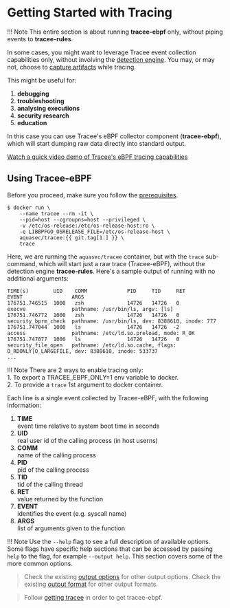 # Getting Started with Tracing

!!! Note
    This entire section is about running **tracee-ebpf** only, without piping
    events to **tracee-rules**.

In some cases, you might want to leverage Tracee event collection capabilities
only, without involving the [detection engine]. You may, or may not, choose to
[capture artifacts] while tracing.

[detection engine]: ../detecting/index.md
[capture artifacts]: ../capturing/index.md

This might be useful for:

1. **debugging**
1. **troubleshooting**
1. **analysing executions**
1. **security research**
1. **education**

In this case you can use Tracee's eBPF collector component (**tracee-ebpf**),
which will start dumping raw data directly into standard output.

[Watch a quick video demo of Tracee's eBPF tracing capabilities](https://youtu.be/WTqE2ae257o)

## Using Tracee-eBPF

Before you proceed, make sure you follow the [prerequisites].

[prerequisites]:../../getting-started/installing/prerequisites.md

```text
$ docker run \
    --name tracee --rm -it \
    --pid=host --cgroupns=host --privileged \
    -v /etc/os-release:/etc/os-release-host:ro \
    -e LIBBPFGO_OSRELEASE_FILE=/etc/os-release-host \
    aquasec/tracee:{{ git.tag[1:] }} \
    trace
```

Here, we are running the `aquasec/tracee` container, but with the
`trace` sub-command, which will start just a raw
trace (Tracee-eBPF), without the detection engine **tracee-rules**. Here's a
sample output of running with no additional arguments:

```text
TIME(s)        UID    COMM             PID     TID     RET             EVENT                ARGS
176751.746515  1000   zsh              14726   14726   0               execve               pathname: /usr/bin/ls, argv: [ls]
176751.746772  1000   zsh              14726   14726   0               security_bprm_check  pathname: /usr/bin/ls, dev: 8388610, inode: 777
176751.747044  1000   ls               14726   14726  -2               access               pathname: /etc/ld.so.preload, mode: R_OK
176751.747077  1000   ls               14726   14726   0               security_file_open   pathname: /etc/ld.so.cache, flags: O_RDONLY|O_LARGEFILE, dev: 8388610, inode: 533737
...

```

!!! Note
    There are 2 ways to enable tracing only:  
    1. To export a TRACEE_EBPF_ONLY=1 env variable to docker.  
    2. To provide a `trace` 1st argument to docker container.  

Each line is a single event collected by Tracee-eBPF, with the following
information:

1. **TIME**  
   event time relative to system boot time in seconds
2. **UID**  
   real user id of the calling process (in host userns)
3. **COMM**  
   name of the calling process
4. **PID**  
   pid of the calling process
5. **TID**  
   tid of the calling thread
6. **RET**  
   value returned by the function
7. **EVENT**  
   identifies the event (e.g. syscall name)
8. **ARGS**  
   list of arguments given to the function

!!! Note
    Use the `--help` flag to see a full description of available options. Some
    flags have specific help sections that can be accessed by passing `help` to
    the flag, for example `--output help`. This section covers some of the more
    common options.

> Check the existing [output options](./output-options.md) for other output options.
> Check the existing [output format](./output-formats.md) for other output formats.

> Follow [getting tracee](../../getting-started/installing/getting.md) in order to get tracee-ebpf.
